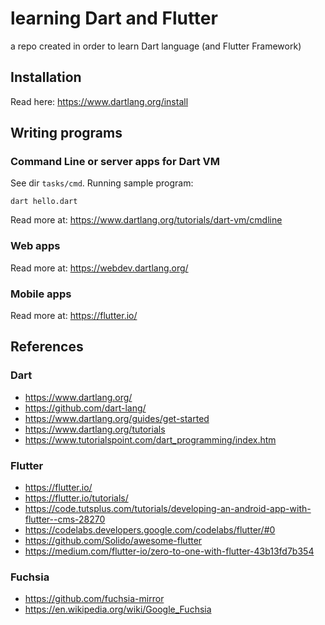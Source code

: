 learning Dart and Flutter
=========================
a repo created in order to learn Dart language (and Flutter Framework)

Installation
------------

Read here: https://www.dartlang.org/install

Writing programs
----------------

### Command Line or server apps for Dart VM

See dir `tasks/cmd`.
Running sample program:

```
dart hello.dart
```

Read more at: https://www.dartlang.org/tutorials/dart-vm/cmdline

### Web apps

Read more at: https://webdev.dartlang.org/

### Mobile apps

Read more at: https://flutter.io/

References
----------

### Dart
- https://www.dartlang.org/
- https://github.com/dart-lang/
- https://www.dartlang.org/guides/get-started
- https://www.dartlang.org/tutorials
- https://www.tutorialspoint.com/dart_programming/index.htm

### Flutter
- https://flutter.io/
- https://flutter.io/tutorials/
- https://code.tutsplus.com/tutorials/developing-an-android-app-with-flutter--cms-28270
- https://codelabs.developers.google.com/codelabs/flutter/#0
- https://github.com/Solido/awesome-flutter
- https://medium.com/flutter-io/zero-to-one-with-flutter-43b13fd7b354

### Fuchsia
- https://github.com/fuchsia-mirror
- https://en.wikipedia.org/wiki/Google_Fuchsia
